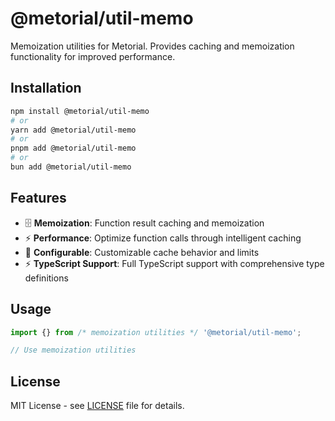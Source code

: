 # @metorial/util-memo

Memoization utilities for Metorial. Provides caching and memoization functionality for improved performance.

## Installation

```bash
npm install @metorial/util-memo
# or
yarn add @metorial/util-memo
# or
pnpm add @metorial/util-memo
# or
bun add @metorial/util-memo
```

## Features

- 🗄️ **Memoization**: Function result caching and memoization
- ⚡ **Performance**: Optimize function calls through intelligent caching
- 🔧 **Configurable**: Customizable cache behavior and limits
- ⚡ **TypeScript Support**: Full TypeScript support with comprehensive type definitions

## Usage

```typescript
import {} from /* memoization utilities */ '@metorial/util-memo';

// Use memoization utilities
```

## License

MIT License - see [LICENSE](../../LICENSE) file for details.
